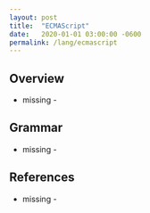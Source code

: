 ```yaml
---
layout: post
title:  "ECMAScript"
date:   2020-01-01 03:00:00 -0600
permalink: /lang/ecmascript
---
```


## Overview

- missing -

## Grammar

- missing -

## References

- missing -
